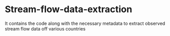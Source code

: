 # Stream-flow-data-extraction
It contains the code along with the necessary metadata to extract observed stream flow data off various countries
